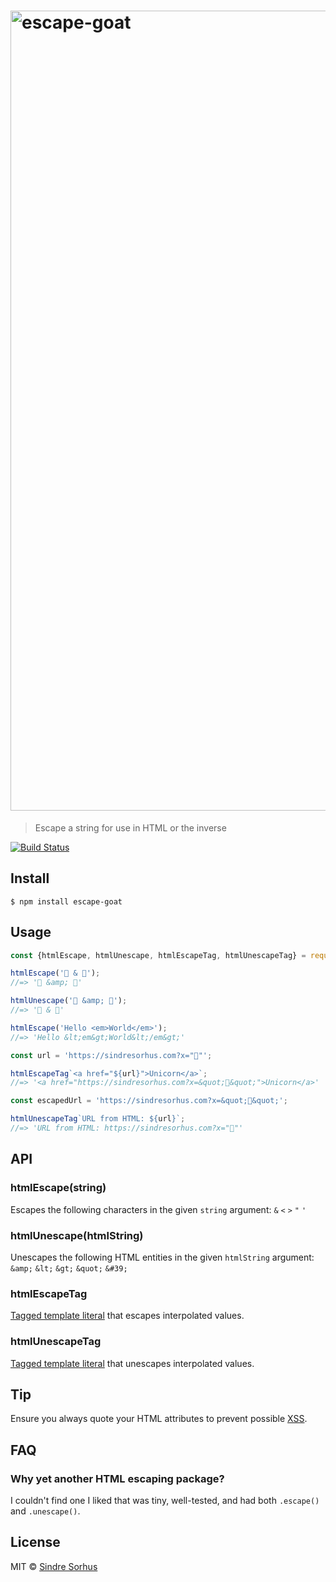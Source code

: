 <h1>
	<img src="logo.png" width="1280" alt="escape-goat">
</h1>

> Escape a string for use in HTML or the inverse

[![Build Status](https://travis-ci.org/sindresorhus/escape-goat.svg?branch=master)](https://travis-ci.org/sindresorhus/escape-goat)


## Install

```
$ npm install escape-goat
```


## Usage

```js
const {htmlEscape, htmlUnescape, htmlEscapeTag, htmlUnescapeTag} = require('escape-goat');

htmlEscape('🦄 & 🐐');
//=> '🦄 &amp; 🐐'

htmlUnescape('🦄 &amp; 🐐');
//=> '🦄 & 🐐'

htmlEscape('Hello <em>World</em>');
//=> 'Hello &lt;em&gt;World&lt;/em&gt;'

const url = 'https://sindresorhus.com?x="🦄"';

htmlEscapeTag`<a href="${url}">Unicorn</a>`;
//=> '<a href="https://sindresorhus.com?x=&quot;🦄&quot;">Unicorn</a>'

const escapedUrl = 'https://sindresorhus.com?x=&quot;🦄&quot;';

htmlUnescapeTag`URL from HTML: ${url}`;
//=> 'URL from HTML: https://sindresorhus.com?x="🦄"'
```


## API

### htmlEscape(string)

Escapes the following characters in the given `string` argument: `&` `<` `>` `"` `'`

### htmlUnescape(htmlString)

Unescapes the following HTML entities in the given `htmlString` argument: `&amp;` `&lt;` `&gt;` `&quot;` `&#39;`

### htmlEscapeTag

[Tagged template literal](https://developer.mozilla.org/en/docs/Web/JavaScript/Reference/Template_literals#Tagged_template_literals) that escapes interpolated values.

### htmlUnescapeTag

[Tagged template literal](https://developer.mozilla.org/en/docs/Web/JavaScript/Reference/Template_literals#Tagged_template_literals) that unescapes interpolated values.


## Tip

Ensure you always quote your HTML attributes to prevent possible [XSS](https://en.wikipedia.org/wiki/Cross-site_scripting).


## FAQ

### Why yet another HTML escaping package?

I couldn't find one I liked that was tiny, well-tested, and had both `.escape()` and `.unescape()`.


## License

MIT © [Sindre Sorhus](https://sindresorhus.com)
